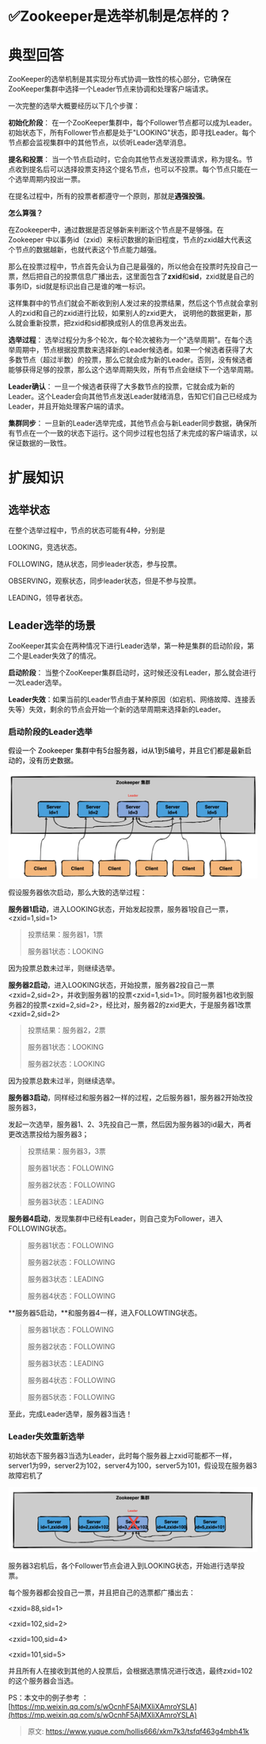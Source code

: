 # ✅Zookeeper是选举机制是怎样的？

# 典型回答


ZooKeeper的选举机制是其实现分布式协调一致性的核心部分，它确保在ZooKeeper集群中选择一个Leader节点来协调和处理客户端请求。



一次完整的选举大概要经历以下几个步骤：



**初始化阶段**： 在一个ZooKeeper集群中，每个Follower节点都可以成为Leader。初始状态下，所有Follower节点都是处于"LOOKING"状态，即寻找Leader。每个节点都会监视集群中的其他节点，以侦听Leader选举消息。



**提名和投票**： 当一个节点启动时，它会向其他节点发送投票请求，称为提名。节点收到提名后可以选择投票支持这个提名节点，也可以不投票。每个节点只能在一个选举周期内投出一票。



在提名过程中，所有的投票者都遵守一个原则，那就是**遇强投强**。



**怎么算强？**



在Zookeeper中，通过数据是否足够新来判断这个节点是不是够强。在 Zookeeper 中以事务id（zxid）来标识数据的新旧程度，节点的zxid越大代表这个节点的数据越新，也就代表这个节点能力越强。



那么在投票过程中，节点首先会认为自己是最强的，所以他会在投票时先投自己一票，然后把自己的投票信息广播出去，这里面包含了**zxid**和**sid**，zxid就是自己的事务ID，sid就是标识出自己是谁的唯一标识。



这样集群中的节点们就会不断收到别人发过来的投票结果，然后这个节点就会拿别人的zxid和自己的zxid进行比较，如果别人的zxid更大， 说明他的数据更新，那么就会重新投票，把zxid和sid都换成别人的信息再发出去。



**选举过程**： 选举过程分为多个轮次，每个轮次被称为一个"选举周期"。在每个选举周期中，节点根据投票数来选择新的Leader候选者。如果一个候选者获得了大多数节点（超过半数）的投票，那么它就会成为新的Leader。否则，没有候选者能够获得足够的投票，那么这个选举周期失败，所有节点会继续下一个选举周期。



**Leader确认**： 一旦一个候选者获得了大多数节点的投票，它就会成为新的Leader。这个Leader会向其他节点发送Leader就绪消息，告知它们自己已经成为Leader，并且开始处理客户端的请求。



**集群同步**： 一旦新的Leader选举完成，其他节点会与新Leader同步数据，确保所有节点在一个一致的状态下运行。这个同步过程也包括了未完成的客户端请求，以保证数据的一致性。



# 扩展知识


## 选举状态


在整个选举过程中，节点的状态可能有4种，分别是



LOOKING，竞选状态。

FOLLOWING，随从状态，同步leader状态，参与投票。

OBSERVING，观察状态，同步leader状态，但是不参与投票。

LEADING，领导者状态。

<font style="color:rgb(0, 0, 0);"></font>

## Leader选举的场景


ZooKeeper其实会在两种情况下进行Leader选举，第一种是集群的启动阶段，第二个是Leader失效了的情况。



**启动阶段**： 当整个ZooKeeper集群启动时，这时候还没有Leader，那么就会进行一次Leader选举。



**Leader失效**：如果当前的Leader节点由于某种原因（如宕机、网络故障、连接丢失等）失效，剩余的节点会开始一个新的选举周期来选择新的Leader。



### 启动阶段的Leader选举


<font style="color:rgb(0, 0, 0);">假设一个 Zookeeper 集群中有5台服务器，id从1到5编号，并且它们都是最新启动的，没有历史数据。</font>

<font style="color:rgb(0, 0, 0);"></font>

![1691813532824-bdc3def9-f56e-4e26-9e28-83e59a09cae8.png](./img/MpCznl5RcjJTXb6O/1691813532824-bdc3def9-f56e-4e26-9e28-83e59a09cae8-395860.png)

  


假设服务器依次启动，那么大致的选举过程：

**服务器1启动**，进入LOOKING状态，开始发起投票，服务器1投自己一票，<zxid=1,sid=1>



> 投票结果：服务器1，1票
>
> 服务器1状态：LOOKING
>



因为投票总数未过半，则继续选举。



**服务器2启动**，进入LOOKING状态，开始投票，服务器2投自己一票<zxid=2,sid=2>，并收到服务器1的投票<zxid=1,sid=1>。同时服务器1也收到服务器2的投票<zxid=2,sid=2>，经比对，服务器2的zxid更大，于是服务器1改票<zxid=2,sid=2>



> 投票结果：服务器2，2票
>
> 服务器1状态：LOOKING
>
> 服务器2状态：LOOKING
>



因为投票总数未过半，则继续选举。



**服务器3启动**，同样经过和服务器2一样的过程，之后服务器1，服务器2开始改投服务器3，

发起一次选举，服务器1、2、3先投自己一票，然后因为服务器3的id最大，两者更改选票投给为服务器3；



> 投票结果：服务器3，3票
>
> 服务器1状态：FOLLOWING
>
> 服务器2状态：FOLLOWING
>
> 服务器3状态：LEADING
>



**服务器4启动**，发现集群中已经有Leader，则自己变为Follower，进入FOLLOWING状态。



> 服务器1状态：FOLLOWING
>
> 服务器2状态：FOLLOWING
>
> 服务器3状态：LEADING
>
> 服务器4状态：FOLLOWING
>





**服务器5启动，**和服务器4一样，进入FOLLOWTING状态。



> 服务器1状态：FOLLOWING
>
> 服务器2状态：FOLLOWING
>
> 服务器3状态：LEADING
>
> 服务器4状态：FOLLOWING
>
> 服务器5状态：FOLLOWING
>



至此，完成Leader选举，服务器3当选！ 





### Leader失效重新选举


初始状态下服务器3当选为Leader，此时每个服务器上zxid可能都不一样，server1为99，server2为102，server4为100，server5为101，假设现在服务器3故障宕机了

<font style="color:rgb(0, 0, 0);"></font>

![1691814117118-54773c68-4c6c-43eb-be78-865cd2ea3794.png](./img/MpCznl5RcjJTXb6O/1691814117118-54773c68-4c6c-43eb-be78-865cd2ea3794-294802.png)



服务器3宕机后，各个Follower节点会进入到LOOKING状态，开始进行选举投票。



每个服务器都会投自己一票，并且把自己的选票都广播出去：

<zxid=88,sid=1>

<zxid=102,sid=2>

<zxid=100,sid=4>

<zxid=101,sid=5>



并且所有人在接收到其他的人投票后，会根据选票情况进行改选，最终zxid=102的这个服务器会当选。  




PS：本文中的例子参考 ： [https://mp.weixin.qq.com/s/wOcnhF5AjMXliXAmroYSLA](https://mp.weixin.qq.com/s/wOcnhF5AjMXliXAmroYSLA)



> 原文: <https://www.yuque.com/hollis666/xkm7k3/tsfqf463g4mbh41k>
